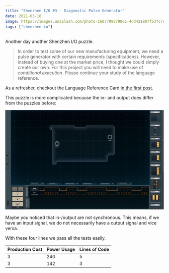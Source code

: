 ```yaml
---
title: "Shenzhen I/O #3 - Diagnostic Pulse Generator"
date: 2021-03-18
image: https://images.unsplash.com/photo-1607799279861-4dd421887fb3?crop=entropy&cs=tinysrgb&fit=crop&fm=jpg&h=300&ixid=MnwxfDB8MXxyYW5kb218MHx8cHJvZ3JhbW1pbmd8fHx8fHwxNzAxNzk1MjYx&ixlib=rb-4.0.3&q=80&w=1400
tags: ["shenzhen-io"]
---
```


Another day another Shenzhen I/O puzzle.

> In order to test some of our new manufacturing equipment, we need a pulse generator with certain requirements (specifications).
> However, instead of buying one at the market price, I thought we could simply create our own.
> For this project you will need to make use of *conditional execution*.
> Please continue your study of the language reference. 

As a refresher, checkout the Language Reference Card [in the first post](/blog/2021/shenzhen-io-1/).

This puzzle is more complicated because the in- and output does differ from the puzzles before:

![Puzzle 2](./shenzhen-io-3.png)

Maybe you noticed that in-/output are not synchronous. This means, if we have an input signal, we do not necessarily have a output signal and vice versa.


With these four lines we pass all the tests easily.

| Production Cost | Power Usage | Lines of Code |
|-----------------|-------------|---------------|
|3|240|5|
|3|142|3|